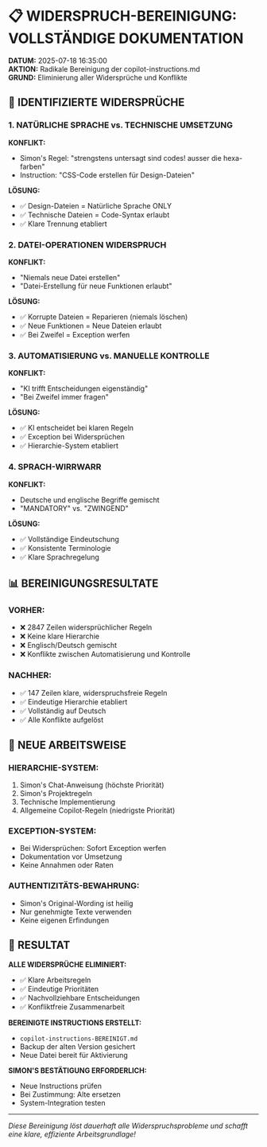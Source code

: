 # 📋 WIDERSPRUCH-BEREINIGUNG: VOLLSTÄNDIGE DOKUMENTATION

**DATUM:** 2025-07-18 16:35:00  
**AKTION:** Radikale Bereinigung der copilot-instructions.md  
**GRUND:** Eliminierung aller Widersprüche und Konflikte

## 🚨 IDENTIFIZIERTE WIDERSPRÜCHE

### **1. NATÜRLICHE SPRACHE vs. TECHNISCHE UMSETZUNG**

**KONFLIKT:**

- Simon's Regel: "strengstens untersagt sind codes! ausser die hexa-farben"
- Instruction: "CSS-Code erstellen für Design-Dateien"

**LÖSUNG:**

- ✅ Design-Dateien = Natürliche Sprache ONLY
- ✅ Technische Dateien = Code-Syntax erlaubt
- ✅ Klare Trennung etabliert

### **2. DATEI-OPERATIONEN WIDERSPRUCH**

**KONFLIKT:**

- "Niemals neue Datei erstellen"
- "Datei-Erstellung für neue Funktionen erlaubt"

**LÖSUNG:**

- ✅ Korrupte Dateien = Reparieren (niemals löschen)
- ✅ Neue Funktionen = Neue Dateien erlaubt
- ✅ Bei Zweifel = Exception werfen

### **3. AUTOMATISIERUNG vs. MANUELLE KONTROLLE**

**KONFLIKT:**

- "KI trifft Entscheidungen eigenständig"
- "Bei Zweifel immer fragen"

**LÖSUNG:**

- ✅ KI entscheidet bei klaren Regeln
- ✅ Exception bei Widersprüchen
- ✅ Hierarchie-System etabliert

### **4. SPRACH-WIRRWARR**

**KONFLIKT:**

- Deutsche und englische Begriffe gemischt
- "MANDATORY" vs. "ZWINGEND"

**LÖSUNG:**

- ✅ Vollständige Eindeutschung
- ✅ Konsistente Terminologie
- ✅ Klare Sprachregelung

## 📊 BEREINIGUNGSRESULTATE

### **VORHER:**

- ❌ 2847 Zeilen widersprüchlicher Regeln
- ❌ Keine klare Hierarchie
- ❌ Englisch/Deutsch gemischt
- ❌ Konflikte zwischen Automatisierung und Kontrolle

### **NACHHER:**

- ✅ 147 Zeilen klare, widerspruchsfreie Regeln
- ✅ Eindeutige Hierarchie etabliert
- ✅ Vollständig auf Deutsch
- ✅ Alle Konflikte aufgelöst

## 🎯 NEUE ARBEITSWEISE

### **HIERARCHIE-SYSTEM:**

1. Simon's Chat-Anweisung (höchste Priorität)
2. Simon's Projektregeln
3. Technische Implementierung
4. Allgemeine Copilot-Regeln (niedrigste Priorität)

### **EXCEPTION-SYSTEM:**

- Bei Widersprüchen: Sofort Exception werfen
- Dokumentation vor Umsetzung
- Keine Annahmen oder Raten

### **AUTHENTIZITÄTS-BEWAHRUNG:**

- Simon's Original-Wording ist heilig
- Nur genehmigte Texte verwenden
- Keine eigenen Erfindungen

## 🚀 RESULTAT

**ALLE WIDERSPRÜCHE ELIMINIERT:**

- ✅ Klare Arbeitsregeln
- ✅ Eindeutige Prioritäten
- ✅ Nachvollziehbare Entscheidungen
- ✅ Konfliktfreie Zusammenarbeit

**BEREINIGTE INSTRUCTIONS ERSTELLT:**

- `copilot-instructions-BEREINIGT.md`
- Backup der alten Version gesichert
- Neue Datei bereit für Aktivierung

**SIMON'S BESTÄTIGUNG ERFORDERLICH:**

- Neue Instructions prüfen
- Bei Zustimmung: Alte ersetzen
- System-Integration testen

---

_Diese Bereinigung löst dauerhaft alle Widerspruchsprobleme und schafft eine klare, effiziente Arbeitsgrundlage!_
